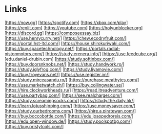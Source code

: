 # Links
[https://now.gg]
[https://spotify.com]
[https://xbox.com/play]
[https://replit.com]
[https://youtube.com]
[https://holyunblocker.org]
[https://discord.gg]
[https://composeessay.biz]
[https://use.henrycurry.net/]
[https://chew.ecodryfruit.com/]
[https://portal.hst-ltd.com/]
[https://house.shirokuriwaki.com/]
[https://buy.spacetechnology.net/]
[https://portals.radial-pistonmotors.com/]
[https://study.erenera.info/]
[https://use.feedcube.org/]
[edu.daniel-drubin.com]
[https://study.softinbox.com/]
[https://buy.doorsnknobs.net/]
[https://study.handwork.ro/]
[https://study.iglyfrog.com/]
[https://study.liyamovie.com/]
[https://buy.troyevans.net/]
[https://use.register.im/]
[https://study.mirceasandu.ro/]
[https://purchase.meatbytes.com/]
[https://use.marketwatch.ch/]
[https://buy.collingwater.se/]
[https://hire.clockworkheads.ru/]
[https://read.itreadventure.com/]
[https://use.partybag.com/]
[https://see.realcharger.com/]
[https://study.screamingsocks.com/]
[https://study.the.daily.hk/]
[https://learn.lotusshipping.com/]
[https://use.moneysaver.com/]
[https://study.ourbedrooms.com/]
[https://hire.a.piratewan.com/]
[https://buy.boccobottle.com/]
[https://edu.joaopedroreis.com/]
[https://edu.open-window.de/]
[https://study.poolspotbg.com/]
[https://buy.pristytools.com/]
